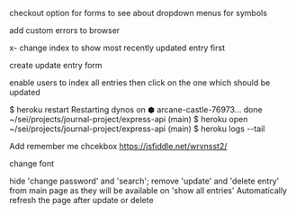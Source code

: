 checkout option for forms to see about dropdown menus for symbols

add custom errors to browser

x- change index to show most recently updated entry first

create update entry form

enable users to index all entries then click on the one which should be updated


$ heroku restart
Restarting dynos on ⬢ arcane-castle-76973... done
~/sei/projects/journal-project/express-api (main)
$ heroku open
~/sei/projects/journal-project/express-api (main)
$ heroku logs --tail


Add remember me chcekbox
https://jsfiddle.net/wrvnsst2/


change font

hide 'change password' and 'search'; remove 'update' and 'delete entry'
from main page as they will be available on 'show all entries'
Automatically refresh the page after update or delete
